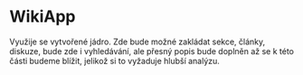 # WikiApp

Využije se vytvořené jádro. Zde bude možné zakládat sekce, články, diskuze, bude zde i vyhledávání, ale přesný popis bude doplněn až se k této části budeme blížit, jelikož si to vyžaduje hlubší analýzu.
